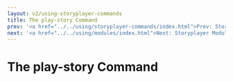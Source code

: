 ```yaml
---
layout: v2/using-storyplayer-commands
title: The play-story Command
prev: '<a href="../../using/storyplayer-commands/index.html">Prev: Storyplayer Commands</a>'
next: '<a href="../../using/modules/index.html">Next: Storyplayer Modules</a>'
---
```

# The play-story Command